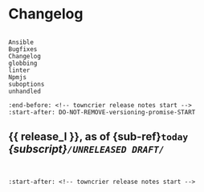 # Changelog

```{spelling}

Ansible
Bugfixes
Changelog
globbing
linter
Npmjs
suboptions
unhandled
```

```{include} ../CHANGELOG.md
:end-before: <!-- towncrier release notes start -->
:start-after: DO-NOT-REMOVE-versioning-promise-START

```

<!-- markdownlint-disable no-space-in-emphasis -->

## {{ release_l }}, as of {sub-ref}`today` _{subscript}`/UNRELEASED DRAFT/`_

<!-- markdownlint-restore -->

```{important} This version is not yet released and is under active development

```

```{towncrier-draft-entries}

```

```{include} ../CHANGELOG.md
:start-after: <!-- towncrier release notes start -->

```
